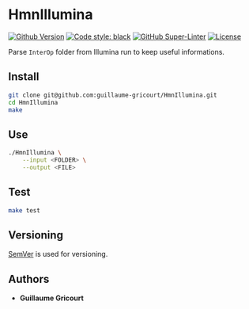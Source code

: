 # HmnIllumina

[![Github Version](https://img.shields.io/github/v/release/guillaume-gricourt/HmnIllumina?display_name=tag&sort=semver)](version)
[![Code style: black](https://img.shields.io/badge/code%20style-black-000000.svg)](https://github.com/psf/black) [![GitHub Super-Linter](https://github.com/guillaume-gricourt/HmnIllumina/workflows/Tests/badge.svg)](https://github.com/marketplace/actions/super-linter)
[![License](https://img.shields.io/github/license/guillaume-gricourt/HmnIllumina)](license)

Parse `InterOp` folder from Illumina run to keep useful informations.

## Install

```sh
git clone git@github.com:guillaume-gricourt/HmnIllumina.git
cd HmnIllumina
make
```


## Use

```sh
./HmnIllumina \
    --input	<FOLDER> \
    --output <FILE>
```

## Test

```sh
make test
```

## Versioning

[SemVer](http://semver.org/) is used for versioning.

## Authors

* **Guillaume Gricourt**
